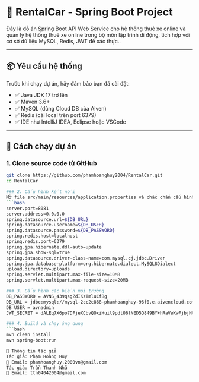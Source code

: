 # 🚗 RentalCar - Spring Boot Project

Đây là đồ án Spring Boot API Web Service cho hệ thống thuê xe online và quản lý hệ thống thuê xe online trong bộ môn lập trình di động, tích hợp với cơ sở dữ liệu MySQL, Redis, JWT để xác thực..

---

## 📦 Yêu cầu hệ thống

Trước khi chạy dự án, hãy đảm bảo bạn đã cài đặt:

- ✅ Java JDK 17 trở lên
- ✅ Maven 3.6+
- ✅ MySQL (dùng Cloud DB của Aiven)
- ✅ Redis (cài local trên port 6379)
- ✅ IDE như IntelliJ IDEA, Eclipse hoặc VSCode

---

## 🚀 Cách chạy dự án

### 1. Clone source code từ GitHub
```bash
git clone https://github.com/phamhoanghuy2004/RentalCar.git
cd RentalCar

### 2. Cấu hình kết nối
Mở file src/main/resources/application.properties và chắc chắn cấu hình đúng như sau
```bash
server.port=8081
server.address=0.0.0.0
spring.datasource.url=${DB_URL}
spring.datasource.username=${DB_USER}
spring.datasource.password=${DB_PASSWORD}
spring.redis.host=localhost
spring.redis.port=6379
spring.jpa.hibernate.ddl-auto=update
spring.jpa.show-sql=true
spring.datasource.driver-class-name=com.mysql.cj.jdbc.Driver
spring.jpa.database-platform=org.hibernate.dialect.MySQL8Dialect
upload.directory=uploads
spring.servlet.multipart.max-file-size=10MB
spring.servlet.multipart.max-request-size=20MB

### 3. Cấu hình các biến môi trường
DB_PASSWORD = AVNS_439qsgZdIKzTmluCfBg
DB_URL = jdbc:mysql://mysql-2cc2c868-phamhoanghuy-96f0.e.aivencloud.com:15293/rentalcar?ssl-mode=REQUIRED
DB_USER = avnadmin
JWT_SECRET = dALEq7X6po7DFjeXCbvQOxiHuil9pdtO6lNED5Q849BY+hRaVeKwFjbjHtsd+FDo

### 4. Build và chạy ứng dụng
```bash
mvn clean install
mvn spring-boot:run

👤 Thông tin tác giả
Tác giả: Phạm Hoàng Huy
📧 Email: phamhoanghuy.2000vn@gmail.com
Tác giả: Trần Thanh Nhã
📧 Email: ttn04042004@gmail.com


